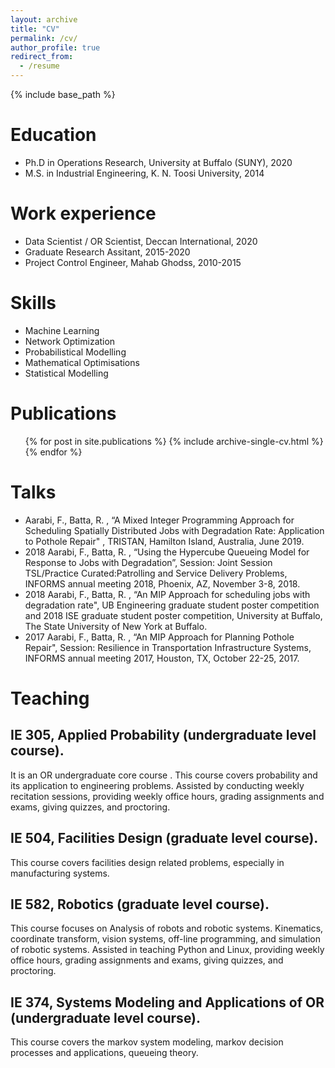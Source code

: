 ```yaml
---
layout: archive
title: "CV"
permalink: /cv/
author_profile: true
redirect_from:
  - /resume
---
```


{% include base_path %}

Education
======
* Ph.D in Operations Research, University at Buffalo (SUNY), 2020
* M.S. in Industrial Engineering, K. N. Toosi University, 2014



Work experience
======
* Data Scientist / OR Scientist, Deccan International, 2020
* Graduate Research Assitant, 2015-2020  
* Project Control Engineer, Mahab Ghodss, 2010-2015
  
Skills
======
* Machine Learning  
* Network Optimization
* Probabilistical Modelling 
* Mathematical Optimisations
* Statistical Modelling 

Publications
======
  <ul>{% for post in site.publications %}
    {% include archive-single-cv.html %}
  {% endfor %}</ul>
  
Talks
======
* Aarabi, F., Batta, R. , “A Mixed Integer Programming Approach for Scheduling Spatially Distributed
Jobs with Degradation Rate: Application to Pothole Repair" , TRISTAN, Hamilton Island,
Australia, June 2019.
* 2018 Aarabi, F., Batta, R. , “Using the Hypercube Queueing Model for Response to Jobs with
Degradation”, Session: Joint Session TSL/Practice Curated:Patrolling and Service Delivery
Problems, INFORMS annual meeting 2018, Phoenix, AZ, November 3-8, 2018.
* 2018 Aarabi, F., Batta, R. , “An MIP Approach for scheduling jobs with degradation rate", UB
Engineering graduate student poster competition and 2018 ISE graduate student poster competition,
University at Buffalo, The State University of New York at Buffalo.
* 2017 Aarabi, F., Batta, R. , “An MIP Approach for Planning Pothole Repair", Session: Resilience in
Transportation Infrastructure Systems, INFORMS annual meeting 2017, Houston, TX, October
22-25, 2017.
  
Teaching
======
## IE 305, Applied Probability (undergraduate level course).
It is an OR undergraduate core course .
This course covers probability and its application to engineering problems.
Assisted by conducting weekly recitation sessions, providing weekly office hours, grading assignments
and exams, giving quizzes, and proctoring.

## IE 504, Facilities Design (graduate level course).
This course covers facilities design related problems, especially in manufacturing systems.

## IE 582, Robotics (graduate level course).
This course focuses on Analysis of robots and robotic systems. Kinematics, coordinate transform,
vision systems, off-line programming, and simulation of robotic systems.
Assisted in teaching Python and Linux, providing weekly office hours, grading assignments
and exams, giving quizzes, and proctoring.

## IE 374, Systems Modeling and Applications of OR (undergraduate level course).
This course covers the markov system modeling, markov decision processes and applications,
queueing theory.
  

